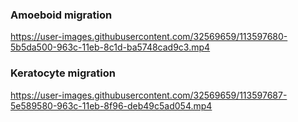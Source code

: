 ### Amoeboid migration

https://user-images.githubusercontent.com/32569659/113597680-5b5da500-963c-11eb-8c1d-ba5748cad9c3.mp4

### Keratocyte migration
https://user-images.githubusercontent.com/32569659/113597687-5e589580-963c-11eb-8f96-deb49c5ad054.mp4

